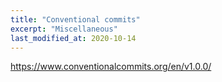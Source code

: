 ```yaml
---
title: "Conventional commits"
excerpt: "Miscellaneous"
last_modified_at: 2020-10-14
---
```


https://www.conventionalcommits.org/en/v1.0.0/